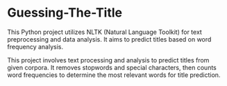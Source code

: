 # Guessing-The-Title

This Python project utilizes NLTK (Natural Language Toolkit) for text preprocessing and data analysis. It aims to predict 
titles based on word frequency analysis.

This project involves text processing and analysis to predict titles from given corpora. It removes stopwords and special 
characters, then counts word frequencies to determine the most relevant words for title prediction.
